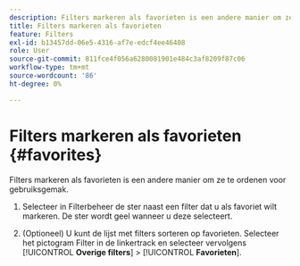 ```yaml
---
description: Filters markeren als favorieten is een andere manier om ze te ordenen voor gebruiksgemak.
title: Filters markeren als favorieten
feature: Filters
exl-id: b13457dd-06e5-4316-af7e-edcf4ee46408
role: User
source-git-commit: 811fce4f056a6280081901e484c3af8209f87c06
workflow-type: tm+mt
source-wordcount: '86'
ht-degree: 0%

---
```


# Filters markeren als favorieten {#favorites}

Filters markeren als favorieten is een andere manier om ze te ordenen voor gebruiksgemak.

1. Selecteer in Filterbeheer de ster naast een filter dat u als favoriet wilt markeren. De ster wordt geel wanneer u deze selecteert.

1. (Optioneel) U kunt de lijst met filters sorteren op favorieten. Selecteer het pictogram Filter in de linkertrack en selecteer vervolgens [!UICONTROL **Overige filters**] > [!UICONTROL **Favorieten**].
